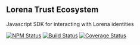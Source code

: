 ## Lorena Trust Ecosystem

Javascript SDK for interacting with Lorena identities

[![NPM Status](https://img.shields.io/npm/v/@caelumlabs/storage.svg?style=flat)](https://www.npmjs.com/package/@caelumlabs/storage)
[![Build Status](https://travis-ci.org/caelumlabs/lorena.svg?branch=master)](https://travis-ci.org/caelumlabs/comms)
[![Coverage Status](https://coveralls.io/repos/github/Caelumlabs/lorena/badge.svg?branch=master)](https://coveralls.io/github/Caelumlabs/lorena?branch=master)
